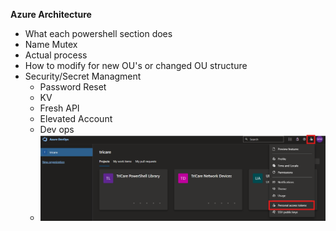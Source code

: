 **Azure Architecture**
- What each powershell section does
- Name Mutex
- Actual process
- How to modify for new OU's or changed OU structure
- Security/Secret Managment
  - Password Reset
  - KV
  - Fresh API
  - Elevated Account
  - Dev ops
  - ![alt text](documentation\images\devOps-Token-1.png)
